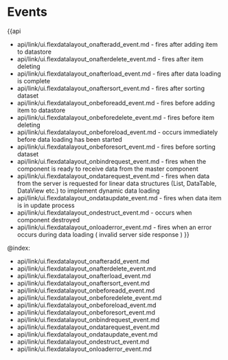 Events
=======

{{api
- api/link/ui.flexdatalayout_onafteradd_event.md - fires after adding item to datastore
- api/link/ui.flexdatalayout_onafterdelete_event.md - fires after item deleting
- api/link/ui.flexdatalayout_onafterload_event.md - fires after data loading is complete
- api/link/ui.flexdatalayout_onaftersort_event.md - fires after sorting dataset
- api/link/ui.flexdatalayout_onbeforeadd_event.md - fires before adding item to datastore
- api/link/ui.flexdatalayout_onbeforedelete_event.md - fires before item deleting
- api/link/ui.flexdatalayout_onbeforeload_event.md - occurs immediately before data loading has been started
- api/link/ui.flexdatalayout_onbeforesort_event.md - fires before sorting dataset
- api/link/ui.flexdatalayout_onbindrequest_event.md - fires when the component is ready to receive data from the master component
- api/link/ui.flexdatalayout_ondatarequest_event.md - fires when data from the server is requested for linear data structures (List, DataTable, DataView etc.) to implement dynamic data loading
- api/link/ui.flexdatalayout_ondataupdate_event.md - fires when data item is in update process
- api/link/ui.flexdatalayout_ondestruct_event.md - occurs when component destroyed
- api/link/ui.flexdatalayout_onloaderror_event.md - fires when an error occurs during data loading ( invalid server side response )
}}

@index:
- api/link/ui.flexdatalayout_onafteradd_event.md
- api/link/ui.flexdatalayout_onafterdelete_event.md
- api/link/ui.flexdatalayout_onafterload_event.md
- api/link/ui.flexdatalayout_onaftersort_event.md
- api/link/ui.flexdatalayout_onbeforeadd_event.md
- api/link/ui.flexdatalayout_onbeforedelete_event.md
- api/link/ui.flexdatalayout_onbeforeload_event.md
- api/link/ui.flexdatalayout_onbeforesort_event.md
- api/link/ui.flexdatalayout_onbindrequest_event.md
- api/link/ui.flexdatalayout_ondatarequest_event.md
- api/link/ui.flexdatalayout_ondataupdate_event.md
- api/link/ui.flexdatalayout_ondestruct_event.md
- api/link/ui.flexdatalayout_onloaderror_event.md


